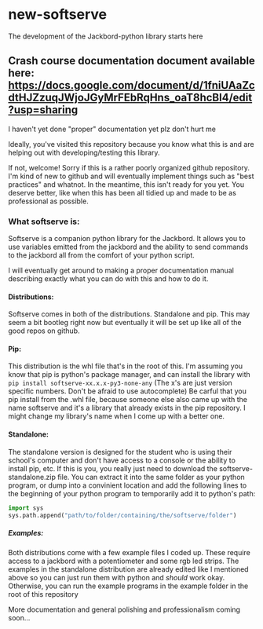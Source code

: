 # new-softserve
The development of the Jackbord-python library starts here

## Crash course documentation document available here: https://docs.google.com/document/d/1fniUAaZcdtHJZzuqJWjoJGyMrFEbRqHns_oaT8hcBl4/edit?usp=sharing
I haven't yet done "proper" documentation yet plz don't hurt me

Ideally, you've visited this repository because you know what this is and are helping out with developing/testing this library.

If not, welcome! Sorry if this is a rather poorly organized github repository. I'm kind of new to github and will eventually implement things such as "best practices" and whatnot.
In the meantime, this isn't ready for you yet. You deserve better, like when this has been all tidied up and made to be as professional as possible.

### What softserve is:
Softserve is a companion python library for the Jackbord. It allows you to use variables emitted from the jackbord and the ability to send commands to the jackbord all from the comfort of your python script.

I will eventually get around to making a proper documentation manual describing exactly what you can do with this and how to do it.

#### Distributions: 
Softserve comes in both of the distributions. Standalone and pip. This may seem a bit bootleg right now but eventually it will be set up like all of the good repos on github.


#### Pip:
This distribution is the whl file that's in the root of this. I'm assuming you know that pip is python's package manager, and can install the library with
`pip install softserve-xx.x.x-py3-none-any` (The x's are just version specific numbers. Don't be afraid to use autocomplete) Be carful that you pip install from the .whl file, because someone else also came up with the name softserve and it's a library that already exists in the pip repository. I might change my library's name when I come up with a better one.

#### Standalone:
The standalone version is designed for the student who is using their school's computer and don't have access to a console or the ability to install pip, etc.
If this is you, you really just need to download the softserve-standalone.zip file. You can extract it into the same folder as your python program, or dump into a convinient location and add the following lines to the beginning of your python program to temporarily add it to python's path:
```python
import sys
sys.path.append("path/to/folder/containing/the/softserve/folder")
```

##### Examples:
Both distributions come with a few example files I coded up. These require access to a jackbord with a potentiometer and some rgb led strips.
The examples in the standalone distribution are already edited like I mentioned above so you can just run them with python and *should* work okay.
Otherwise, you can run the example programs in the example folder in the root of this repository

More documentation and general polishing and professionalism coming soon...
